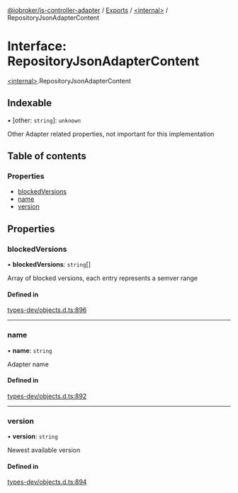 [@iobroker/js-controller-adapter](../README.md) / [Exports](../modules.md) / [\<internal\>](../modules/internal_.md) / RepositoryJsonAdapterContent

# Interface: RepositoryJsonAdapterContent

[\<internal\>](../modules/internal_.md).RepositoryJsonAdapterContent

## Indexable

▪ [other: `string`]: `unknown`

Other Adapter related properties, not important for this implementation

## Table of contents

### Properties

- [blockedVersions](internal_.RepositoryJsonAdapterContent.md#blockedversions)
- [name](internal_.RepositoryJsonAdapterContent.md#name)
- [version](internal_.RepositoryJsonAdapterContent.md#version)

## Properties

### blockedVersions

• **blockedVersions**: `string`[]

Array of blocked versions, each entry represents a semver range

#### Defined in

[types-dev/objects.d.ts:896](https://github.com/ioBroker/ioBroker.js-controller/blob/12b5c7f4/packages/types-dev/objects.d.ts#L896)

___

### name

• **name**: `string`

Adapter name

#### Defined in

[types-dev/objects.d.ts:892](https://github.com/ioBroker/ioBroker.js-controller/blob/12b5c7f4/packages/types-dev/objects.d.ts#L892)

___

### version

• **version**: `string`

Newest available version

#### Defined in

[types-dev/objects.d.ts:894](https://github.com/ioBroker/ioBroker.js-controller/blob/12b5c7f4/packages/types-dev/objects.d.ts#L894)
